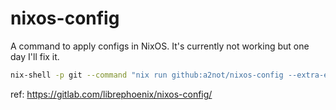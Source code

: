 # nixos-config

A command to apply configs in NixOS.
It's currently not working but one day I'll fix it.

```bash
nix-shell -p git --command "nix run github:a2not/nixos-config --extra-experimental-features nix-command --extra-experimental-features flakes"
```

ref: https://gitlab.com/librephoenix/nixos-config/
